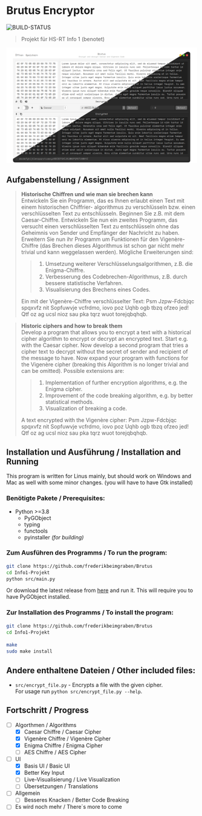 # Brutus Encryptor
![BUILD-STATUS](https://github.com/frederikbeimgraben/Brutus/actions/workflows/makefile.yml/badge.svg)
> Projekt für HS-RT Info 1 (benotet) 




![Brutus](img/UI_1.png)

## Aufgabenstellung / Assignment
> **Historische Chiffren und wie man sie brechen kann** \
Entwickeln Sie ein Programm, das es Ihnen erlaubt einen Text mit einem historischen Chiffrier-
algorithmus zu verschlüsseln bzw. einen verschlüsselten Text zu entschlüsseln. Beginnen Sie z.B. mit
dem Caesar-Chiffre. Entwickeln Sie nun ein zweites Programm, das versucht einen verschlüsselten
Text zu entschlüsseln ohne das Geheimnis von Sender und Empfänger der Nachricht zu haben.
Erweitern Sie nun ihr Programm um Funktionen für den Vigenère-Chiffre (das Brechen dieses
Algorithmus ist schon gar nicht mehr trivial und kann weggelassen werden).
Mögliche Erweiterungen sind:
>> 1. Umsetzung weiterer Verschlüsselungsalgorithmen, z.B. die Enigma-Chiffre.
>> 2. Verbesserung des Codebrechen-Algorithmus, z.B. durch bessere statistische Verfahren.
>> 3. Visualisierung des Brechens eines Codes.
>>
> Ein mit der Vigenère-Chiffre verschlüsselter Text:
Psm Jzpw-Fdcbjqc spqxvfz nit Sopfuwvje vcfrdmo, iovo poz Uqhb ogb tbzq ofzeo jed! Qtf oz ag ucsl
nioz sau pka tqrz wuot torejqbqhqb.

> **Historic ciphers and how to break them** \
Develop a program that allows you to encrypt a text with a historical cipher
algorithm to encrypt or decrypt an encrypted text. Start e.g. with
the Caesar cipher. Now develop a second program that tries a cipher text to decrypt without the secret of sender and recipient of the message to have.
Now expand your program with functions for the Vigenère cipher (breaking this
Algorithm is no longer trivial and can be omitted).
Possible extensions are:
>> 1. Implementation of further encryption algorithms, e.g. the Enigma cipher.
>> 2. Improvement of the code breaking algorithm, e.g. by better statistical methods.
>> 3. Visualization of breaking a code.
>>
> A text encrypted with the Vigenère cipher:
Psm Jzpw-Fdcbjqc spqxvfz nit Sopfuwvje vcfrdmo, iovo poz Uqhb ogb tbzq ofzeo jed! Qtf oz ag ucsl
nioz sau pka tqrz wuot torejqbqhqb.

## Installation und Ausführung / Installation and Running

This program is written for Linus mainly, but should work on Windows and Mac as well with some minor changes. (you will have to have Gtk installed)

### Benötigte Pakete / Prerequisites:
- Python >=3.8
  - PyGObject
  - typing
  - functools
  - pyinstaller *(for building)*

### Zum Ausführen des Programms / To run the program:
```sh
git clone https://github.com/frederikbeimgraben/Brutus
cd Info1-Projekt
python src/main.py
```

Or download the latest release from [here](https://github.com/frederikbeimgraben/Brutus/releases) and run it.
This will require you to have PyGObject installed.

### Zur Installation des Programms / To install the program:
```sh
git clone https://github.com/frederikbeimgraben/Brutus
cd Info1-Projekt

make
sudo make install
```

## Andere enthaltene Dateien / Other included files:
- `src/encrypt_file.py` - Encrypts a file with the given cipher. \
  For usage run `python src/encrypt_file.py --help`.

## Fortschritt / Progress
- [ ] Algorthmen / Algorithms
  - [x] Caesar Chiffre / Caesar Cipher
  - [x] Vigenère Chiffre / Vigenère Cipher
  - [x] Enigma Chiffre / Enigma Cipher
  - [ ] AES Chiffre / AES Cipher
- [ ] UI
  - [x] Basis UI / Basic UI
  - [x] Better Key Input
  - [ ] Live-Visualisierung / Live Visualization
  - [ ] Übersetzungen / Translations
- [ ] Allgemein
  - [ ] Besseres Knacken / Better Code Breaking
- [ ] Es wird noch mehr / There´s more to come
